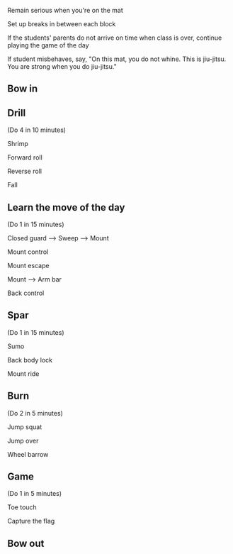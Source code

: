 Remain serious when you're on the mat

Set up breaks in between each block

If the students' parents do not arrive on time when class is over, continue playing the game of the day

If student misbehaves, say, "On this mat, you do not whine. This is jiu-jitsu. You are strong when you do jiu-jitsu."

## Bow in

## Drill

(Do 4 in 10 minutes)

Shrimp

Forward roll

Reverse roll

Fall

## Learn the move of the day

(Do 1 in 15 minutes)

Closed guard --> Sweep --> Mount

Mount control

Mount escape

Mount --> Arm bar

Back control

## Spar 

(Do 1 in 15 minutes)

Sumo

Back body lock

Mount ride

## Burn

(Do 2 in 5 minutes)

Jump squat

Jump over

Wheel barrow

## Game

(Do 1 in 5 minutes)

Toe touch

Capture the flag

## Bow out
